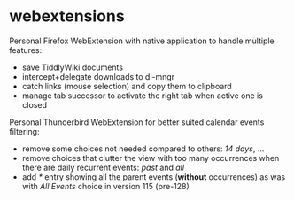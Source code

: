 # webextensions
Personal Firefox WebExtension with native application to handle multiple features:
* save TiddlyWiki documents
* intercept+delegate downloads to dl-mngr
* catch links (mouse selection) and copy them to clipboard
* manage tab successor to activate the right tab when active one is closed

Personal Thunderbird WebExtension for better suited calendar events filtering:
* remove some choices not needed compared to others: *14 days*, ...
* remove choices that clutter the view with too many occurrences when there are daily recurrent events: *past* and *all*
* add _*_ entry showing all the parent events (**without** occurrences) as was with *All Events* choice in version 115 (pre-128)
